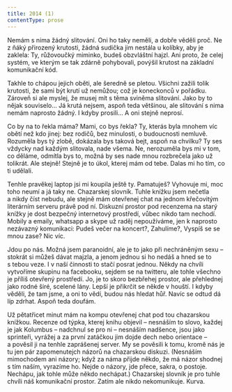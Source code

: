 ```yaml
---
title: 2014 (1)
contentType: prose
---
```


<section>

Nemám s nima žádný slitování. Oni ho taky neměli, a dobře věděli proč. Ne z ňáký přirozený krutosti, žádná sudička jim nestála u kolíb­ky, aby je zaklela: Ty, růžovoučký miminko, budeš obzvláštní hajzl. Ani proto, že celej systém, ve kterým se tak zdárně pohybovali, povýšil krutost na základní komunikační kód.

Takhle to chápou jejich oběti, ale šeredně se pletou. Všichni zažili tolik krutosti, že sami být krutí už nemůžou; což je koneckonců v pořádku. Zároveň si ale myslej, že musej mít s těma sviněma slitování. Jako by to nějak souviselo… Já krutá nejsem, aspoň teda většinou, ale slitování s nima nemám naprosto žádný. I kdyby prosili… A oni stejně neprosí.

Co by na to řekla máma? Mami, co bys řekla? Ty, kterás byla mnohem víc obětí než kdo jinej: bez rodičů, bez minulosti, o budoucnosti nemluvě. Rozuměla bys tý zlobě, dokázala bys taková bejt, aspoň na chvilku? Ty ses vždycky nad každým slitovala, nade všema. Ne, nerozuměla bys mi v tom, co děláme, odmítla bys to, možná by ses nade mnou rozbrečela jako už tolikrát. Ale stejně! Stejně je to úkol, kterej mám od tebe. Dalas mi ho tím, co ti udělali.

Tenhle pravěkej laptop jsi mi koupila ještě ty. Pamatuješ? Vyhovuje mi, moc toho neumí a já taky ne. Chazarskej slovník. Tuhle knížku jsem nečetla a nikdy číst nebudu, ale stejně mám otevřenej chat na jednom křečovitým literárním serveru právě pod ní. Diskuzní prostor pod recenzema na starý knížky je dost bezpečný internetový prostředí, vůbec nikdo tam nechodí. Mobily a emaily, whatsapp a skype už raděj nepoužíváme, jen k naprosto nezávazný komunikaci: Pudeš večer na koncert?, Zahulíme?, Vyspíš se se mnou zase? Nic víc.

Jdou po nás. Možná jsem paranoidní, ale je to jako při nechráněným sexu – stokrát si můžeš dávat majzla, a jenom jednou si ho nedáš a hned se to s tebou veze. I v naší činnosti to stačí posrat jednou. Někdy na chvíli vytvoříme skupinu na facebooku, sejdem se na twitteru, ale tohle všechno je příliš otevřený prostředí. Jo, je to skoro bezbřehej prostor, ale přehlednej jako rodné širé, scelené lány. Lepší je přikrčit se někde v houští. I kdyby věděli, že tam jsme, a oni to vědí, budou nás hledat hůř. Navíc se odtud dá líp zdrhat. Aspoň teda doufám.

Už pětatřicet minut mám na kompu otevřenej chat pod tou chazarskou knížkou. Recenze od týpka, kterej knihu objevil – nesná­ším to slovo, každej je jak Kolumbus – nadchnul se pro ni – nesnáším nad­šence, jsou jako sprinteři, vyrážej a za první zatáčkou jim dojde dech nebo orientace – a pověsil ji na tenhle zaprášenej server. My se pověsili k tomu, kromě nás je tu jen pár zapomenutejch názorů na chazarskou diskuzi. (Nesnáším mimochodem ani názory; když za náma přijde někdo, že má názor shodnej s tím naším, vyrazíme ho. Nejde o názory, jde přece, sakra, o postoje. Nechápu, jak tohle může někdo nechápat.) Chazarskej slovník je pro tuhle chvíli náš komunikační prostor. Zatím ale nikdo nekomunikuje. Kurva.

</section>
